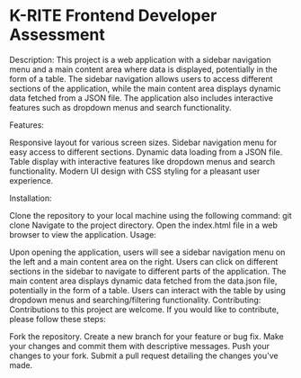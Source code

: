# K-RITE Frontend Developer Assessment

Description:
This project is a web application with a sidebar navigation menu and a main content area where data is displayed, potentially in the form of a table. The sidebar navigation allows users to access different sections of the application, while the main content area displays dynamic data fetched from a JSON file. The application also includes interactive features such as dropdown menus and search functionality.

Features:

Responsive layout for various screen sizes.
Sidebar navigation menu for easy access to different sections.
Dynamic data loading from a JSON file.
Table display with interactive features like dropdown menus and search functionality.
Modern UI design with CSS styling for a pleasant user experience.

Installation:

Clone the repository to your local machine using the following command:
git clone 
Navigate to the project directory.
Open the index.html file in a web browser to view the application.
Usage:

Upon opening the application, users will see a sidebar navigation menu on the left and a main content area on the right.
Users can click on different sections in the sidebar to navigate to different parts of the application.
The main content area displays dynamic data fetched from the data.json file, potentially in the form of a table.
Users can interact with the table by using dropdown menus and searching/filtering functionality.
Contributing:
Contributions to this project are welcome. If you would like to contribute, please follow these steps:

Fork the repository.
Create a new branch for your feature or bug fix.
Make your changes and commit them with descriptive messages.
Push your changes to your fork.
Submit a pull request detailing the changes you've made.
